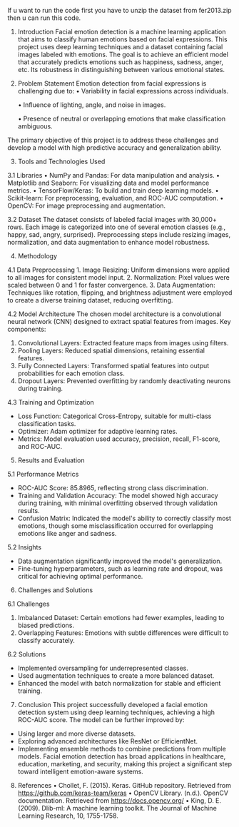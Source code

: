 If u want to run the code first you have to unzip the dataset from fer2013.zip then u can run this code.

1. Introduction
Facial emotion detection is a machine learning application that aims to classify human emotions based on facial expressions. This project uses deep learning techniques and a dataset containing facial images labeled with emotions. The goal is to achieve an efficient model that accurately predicts emotions such as happiness, sadness, anger, etc. Its robustness in distinguishing between various emotional states.

2. Problem Statement
Emotion detection from facial expressions is challenging due to:
    •   Variability in facial expressions across individuals.

    •   Influence of lighting, angle, and noise in images.

    •   Presence of neutral or overlapping emotions that make classification ambiguous.

The primary objective of this project is to address these challenges and develop a model with high         predictive accuracy and generalization ability.

3. Tools and Technologies Used

3.1 Libraries
    •  NumPy and Pandas: For data manipulation and analysis.
    •  Matplotlib and Seaborn: For visualizing data and model performance metrics.
    •  TensorFlow/Keras: To build and train deep learning models.
    •  Scikit-learn: For preprocessing, evaluation, and ROC-AUC computation.
    •  OpenCV: For image preprocessing and augmentation.

3.2 Dataset
The dataset consists of labeled facial images with 30,000+ rows. Each image is categorized into one of several emotion classes (e.g., happy, sad, angry, surprised). Preprocessing steps include resizing images, normalization, and data augmentation to enhance model robustness.

4. Methodology

4.1 Data Preprocessing
    1.  Image Resizing: Uniform dimensions were applied to all images for consistent model input.
    2.  Normalization: Pixel values were scaled between 0 and 1 for faster convergence.
    3.  Data Augmentation: Techniques like rotation, flipping, and brightness adjustment were employed to  create a diverse training dataset, reducing overfitting.

4.2 Model Architecture
The chosen model architecture is a convolutional neural network (CNN) designed to extract spatial features from images. Key components:
 1. Convolutional Layers: Extracted feature maps from images using filters.
 2. Pooling Layers: Reduced spatial dimensions, retaining essential features.
 3. Fully Connected Layers: Transformed spatial features into output probabilities for each emotion class.
 4. Dropout Layers: Prevented overfitting by randomly deactivating neurons during training.

4.3 Training and Optimization
- Loss Function: Categorical Cross-Entropy, suitable for multi-class classification tasks.
 - Optimizer: Adam optimizer for adaptive learning rates.
 - Metrics: Model evaluation used accuracy, precision, recall, F1-score, and ROC-AUC.

5. Results and Evaluation

5.1 Performance Metrics
- ROC-AUC Score: 85.8965, reflecting strong class discrimination.
 - Training and Validation Accuracy: The model showed high accuracy during training, with minimal overfitting observed through validation results.
 - Confusion Matrix: Indicated the model's ability to correctly classify most emotions, though some misclassification occurred for overlapping emotions like anger and sadness.

5.2 Insights
- Data augmentation significantly improved the model's generalization.
 - Fine-tuning hyperparameters, such as learning rate and dropout, was critical for achieving optimal performance.

6. Challenges and Solutions

6.1 Challenges
1. Imbalanced Dataset: Certain emotions had fewer examples, leading to biased predictions.
2. Overlapping Features: Emotions with subtle differences were difficult to classify accurately.

6.2 Solutions
- Implemented oversampling for underrepresented classes.
 - Used augmentation techniques to create a more balanced dataset.
 - Enhanced the model with batch normalization for stable and efficient training.

7. Conclusion 
This project successfully developed a facial emotion detection system using deep learning techniques, achieving a high ROC-AUC score. The model can be further improved by:
 - Using larger and more diverse datasets.
 - Exploring advanced architectures like ResNet or EfficientNet.
 - Implementing ensemble methods to combine predictions from multiple models.
 Facial emotion detection has broad applications in healthcare, education, marketing, and security, making this project a significant step toward intelligent emotion-aware systems.

8. References
    • Chollet, F. (2015). Keras. GitHub repository. Retrieved from https://github.com/keras-team/keras
    • OpenCV Library. (n.d.). OpenCV documentation. Retrieved from https://docs.opencv.org/
    • King, D. E. (2009). Dlib-ml: A machine learning toolkit. The Journal of Machine Learning Research, 10,  1755-1758.
